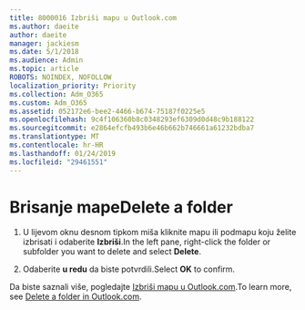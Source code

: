 ```yaml
---
title: 8000016 Izbriši mapu u Outlook.com
ms.author: daeite
author: daeite
manager: jackiesm
ms.date: 5/1/2018
ms.audience: Admin
ms.topic: article
ROBOTS: NOINDEX, NOFOLLOW
localization_priority: Priority
ms.collection: Adm_O365
ms.custom: Adm_O365
ms.assetid: 052172e6-bee2-4466-b674-75187f0225e5
ms.openlocfilehash: 9c4f106360b8c0348293ef6309d0d48c9b188122
ms.sourcegitcommit: e2864efcfb493b6e46b662b746661a61232bdba7
ms.translationtype: MT
ms.contentlocale: hr-HR
ms.lasthandoff: 01/24/2019
ms.locfileid: "29461551"
---
```

# <a name="delete-a-folder"></a><span data-ttu-id="dd87f-102">Brisanje mape</span><span class="sxs-lookup"><span data-stu-id="dd87f-102">Delete a folder</span></span>

1. <span data-ttu-id="dd87f-103">U lijevom oknu desnom tipkom miša kliknite mapu ili podmapu koju želite izbrisati i odaberite **Izbriši**.</span><span class="sxs-lookup"><span data-stu-id="dd87f-103">In the left pane, right-click the folder or subfolder you want to delete and select **Delete**.</span></span> 
    
2. <span data-ttu-id="dd87f-104">Odaberite **u redu** da biste potvrdili.</span><span class="sxs-lookup"><span data-stu-id="dd87f-104">Select **OK** to confirm.</span></span> 
    
<span data-ttu-id="dd87f-105">Da biste saznali više, pogledajte [Izbriši mapu u Outlook.com](https://go.microsoft.com/fwlink/p/?linkid=873134).</span><span class="sxs-lookup"><span data-stu-id="dd87f-105">To learn more, see [Delete a folder in Outlook.com](https://go.microsoft.com/fwlink/p/?linkid=873134).</span></span>
  

